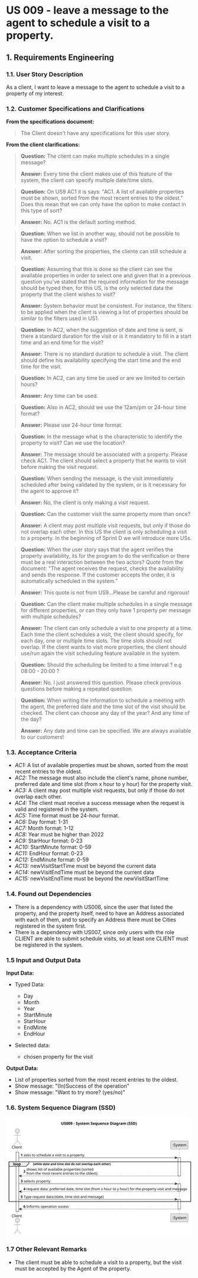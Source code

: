 # US 009 - leave a message to the agent to schedule a visit to a property.

## 1. Requirements Engineering


### 1.1. User Story Description


As a client, I want to leave a message to the agent to schedule a visit to a property of my interest.


### 1.2. Customer Specifications and Clarifications 


**From the specifications document:**

>	The Client doesn't have any specifications for this user story.


**From the client clarifications:**

> **Question:** The client can make multiple schedules in a single message?
>  
> **Answer:**  Every time the client makes use of this feature of the system, the client can specify multiple date/time slots.

> **Question:** On US9 AC1 it is says: "AC1. A list of available properties must be shown, sorted from the most recent entries to the oldest." Does this mean that we can only have the option to make contact in this type of sort?
> 
> **Answer:** No. AC1 is the default sorting method.

> **Question:** When we list in another way, should not be possible to have the option to schedule a visit?
>
> **Answer:** After sorting the properties, the cliente can still schedule a visit.

> **Question:**  Assuming that this is done so the client can see the available properties in order to select one and given that in a previous question you've stated that the required information for the message should be typed then, for this US, is the only selected data the property that the client wishes to visit?
>
> **Answer:** System behavior must be consistent. For instance, the filters to be applied when the client is viewing a list of properties should be similar to the filters used in US1.

> **Question:**  In AC2, when the suggestion of date and time is sent, is there a standard duration for the visit or is it mandatory to fill in a start time and an end time for the visit?
>
> **Answer:** There is no standard duration to schedule a visit. The client should define his availability specifying the start time and the end time for the visit.

> **Question:** In AC2, can any time be used or are we limited to certain hours?
>
> **Answer:** Any time can be used.

> **Question:** Also in AC2, should we use the 12am/pm or 24-hour time format?
>
> **Answer:** Please use 24-hour time format.

> **Question:** In the message what is the characteristic to identify the property to visit? Can we use the location?
>
> **Answer:** The message should be associated with a property. Please check AC1. The client should select a property that he wants to visit before making the visit request.

> **Question:** When sending the message, is the visit immediately scheduled after being validated by the system, or is it necessary for the agent to approve it?
>
> **Answer:** No, the client is only making a visit request.

> **Question:** Can the customer visit the same property more than once?
>
> **Answer:** A client may post multiple visit requests, but only if those do not overlap each other. In this US the client is only scheduling a visit to a property. In the beginning of Sprint D we will introduce more USs.

> **Question:** When the user story says that the agent verifies the property availability, its for the program to do the verification or there must be a real interaction between the two actors? Quote from the document: "The agent receives the request, checks the availability and sends the response. If the customer accepts the order, it is automatically scheduled in the system."
>
> **Answer:**  This quote is not from US9...Please be careful and rigorous!

> **Question:** Can the client make multiple schedules in a single message for different properties, or can they only have 1 property per message with multiple schedules?
>
> **Answer:** The client can only schedule a visit to one property at a time. Each time the client schedules a visit, the client should specify, for each day, one or multiple time slots. The time slots should not overlap. If the client wants to visit more properties, the client should use/run again the visit scheduling feature available in the system.

> **Question:** Should the scheduling be limited to a time interval ? e.g 08:00 - 20:00 ?
>
> **Answer:** No. I just answered this question. Please check previous questions before making a repeated question.

> **Question:** When writing the information to schedule a meeting with the agent, the preferred date and the time slot of the visit should be checked. The client can choose any day of the year? And any time of the day?
>
> **Answer:** Any date and time can be specified. We are always available to our customers!


### 1.3. Acceptance Criteria

* *AC1:* A list of available properties must be shown, sorted from the most recent entries to the oldest.
* *AC2:* The message must also include the client's name, phone number, preferred date and time slot (from x hour to y hour) for the property visit.
* *AC3:* A client may post multiple visit requests, but only if those do not overlap each other.
* *AC4:* The client must receive a success message when the request is valid and registered in the system.
* *AC5:* Time format must be 24-hour format.
* *AC6:* Day format: 1-31
* *AC7:* Month format: 1-12
* *AC8:* Year must be higher than 2022
* *AC9:* StarHour format: 0-23
* *AC10:* StartMinute format: 0-59
* *AC11:* EndHour format: 0-23
* *AC12:* EndMinute format: 0-59
* *AC13:* newVisitStartTime must be beyond the current data 
* *AC14:* newVisitEndTime must be beyond the current data
* *AC15:* newVisitEndTime must be beyond the newVisitStartTime

### 1.4. Found out Dependencies

* There is a dependency with US006, since the user that listed the property, and the property itself, need to have an Address associated with each of them, and to specify an Address there must be Cities registered in the system first.
* There is a dependency with US007, since only users with the role CLIENT are able to submit schedule visits, so at least one CLIENT must be registered in the system.

### 1.5 Input and Output Data

**Input Data:**

* Typed Data:
  
  * Day
  * Month
  * Year
  * StartMinute
  * StarHour
  * EndMinte
  * EndHour

* Selected data:
  * chosen property for the visit

**Output Data:**

* List of properties sorted from the most recent entries to the oldest.
* Show message: "(In)Success of the operation"
* Show message: "Want to try more? (yes/no)"


### 1.6. System Sequence Diagram (SSD)

![System Sequence Diagram](svg/us009-system-sequence-diagram.svg)

### 1.7 Other Relevant Remarks
* The client must be able to schedule a visit to a property, but the visit must be accepted by the Agent of the property.